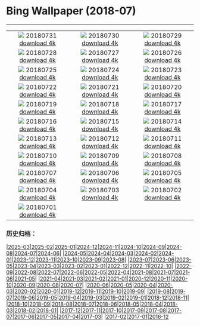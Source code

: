 # Bing Wallpaper (2018-07)
**************
| | | |
|:-:|:-:|:-:|
| ![](https://www.bing.com/az/hprichbg/rb/ParkRangerIsmael_EN-US8783805449_1920x1080.jpg) 20180731 [download 4k](https://www.bing.com/az/hprichbg/rb/ParkRangerIsmael_EN-US8783805449_UHD.jpg) | ![](https://www.bing.com/az/hprichbg/rb/ChildrenPlaying_EN-US9664693753_1920x1080.jpg) 20180730 [download 4k](https://www.bing.com/az/hprichbg/rb/ChildrenPlaying_EN-US9664693753_UHD.jpg) | ![](https://www.bing.com/az/hprichbg/rb/T19Krishna_EN-US11510458805_1920x1080.jpg) 20180729 [download 4k](https://www.bing.com/az/hprichbg/rb/T19Krishna_EN-US11510458805_UHD.jpg) |
| ![](https://www.bing.com/az/hprichbg/rb/FairSeason_EN-US8821036782_1920x1080.jpg) 20180728 [download 4k](https://www.bing.com/az/hprichbg/rb/FairSeason_EN-US8821036782_UHD.jpg) | ![](https://www.bing.com/az/hprichbg/rb/SuperBlueBloodMoon_EN-US11881086623_1920x1080.jpg) 20180727 [download 4k](https://www.bing.com/az/hprichbg/rb/SuperBlueBloodMoon_EN-US11881086623_UHD.jpg) | ![](https://www.bing.com/az/hprichbg/rb/LetchworthSP_EN-US14482052774_1920x1080.jpg) 20180726 [download 4k](https://www.bing.com/az/hprichbg/rb/LetchworthSP_EN-US14482052774_UHD.jpg) |
| ![](https://www.bing.com/az/hprichbg/rb/HomerWatercolor_EN-US11392693224_1920x1080.jpg) 20180725 [download 4k](https://www.bing.com/az/hprichbg/rb/HomerWatercolor_EN-US11392693224_UHD.jpg) | ![](https://www.bing.com/az/hprichbg/rb/FlamingoCousins_EN-US13543498875_1920x1080.jpg) 20180724 [download 4k](https://www.bing.com/az/hprichbg/rb/FlamingoCousins_EN-US13543498875_UHD.jpg) | ![](https://www.bing.com/az/hprichbg/rb/MoriBuilding_EN-US5143587469_1920x1080.jpg) 20180723 [download 4k](https://www.bing.com/az/hprichbg/rb/MoriBuilding_EN-US5143587469_UHD.jpg) |
| ![](https://www.bing.com/az/hprichbg/rb/VaranasiCandles_EN-US12230572751_1920x1080.jpg) 20180722 [download 4k](https://www.bing.com/az/hprichbg/rb/VaranasiCandles_EN-US12230572751_UHD.jpg) | ![](https://www.bing.com/az/hprichbg/rb/CometMoth_EN-US9387578049_1920x1080.jpg) 20180721 [download 4k](https://www.bing.com/az/hprichbg/rb/CometMoth_EN-US9387578049_UHD.jpg) | ![](https://www.bing.com/az/hprichbg/rb/Apollo15Composite_EN-US10046867284_1920x1080.jpg) 20180720 [download 4k](https://www.bing.com/az/hprichbg/rb/Apollo15Composite_EN-US10046867284_UHD.jpg) |
| ![](https://www.bing.com/az/hprichbg/rb/ComicFans_EN-US10352835982_1920x1080.jpg) 20180719 [download 4k](https://www.bing.com/az/hprichbg/rb/ComicFans_EN-US10352835982_UHD.jpg) | ![](https://www.bing.com/az/hprichbg/rb/MandelaMonument_EN-US8903823453_1920x1080.jpg) 20180718 [download 4k](https://www.bing.com/az/hprichbg/rb/MandelaMonument_EN-US8903823453_UHD.jpg) | ![](https://www.bing.com/az/hprichbg/rb/StinkBugSmiley_EN-US7711508774_1920x1080.jpg) 20180717 [download 4k](https://www.bing.com/az/hprichbg/rb/StinkBugSmiley_EN-US7711508774_UHD.jpg) |
| ![](https://www.bing.com/az/hprichbg/rb/UrbanLight_EN-US6248743710_1920x1080.jpg) 20180716 [download 4k](https://www.bing.com/az/hprichbg/rb/UrbanLight_EN-US6248743710_UHD.jpg) | ![](https://www.bing.com/az/hprichbg/rb/SoccerStadium_EN-US11597501512_1920x1080.jpg) 20180715 [download 4k](https://www.bing.com/az/hprichbg/rb/SoccerStadium_EN-US11597501512_UHD.jpg) | ![](https://www.bing.com/az/hprichbg/rb/BlueShark_EN-US12265881842_1920x1080.jpg) 20180714 [download 4k](https://www.bing.com/az/hprichbg/rb/BlueShark_EN-US12265881842_UHD.jpg) |
| ![](https://www.bing.com/az/hprichbg/rb/PuffinWales_EN-US12757555133_1920x1080.jpg) 20180713 [download 4k](https://www.bing.com/az/hprichbg/rb/PuffinWales_EN-US12757555133_UHD.jpg) | ![](https://www.bing.com/az/hprichbg/rb/GordesLavender_EN-US10563684536_1920x1080.jpg) 20180712 [download 4k](https://www.bing.com/az/hprichbg/rb/GordesLavender_EN-US10563684536_UHD.jpg) | ![](https://www.bing.com/az/hprichbg/rb/BigBenChimed_EN-US9959774618_1920x1080.jpg) 20180711 [download 4k](https://www.bing.com/az/hprichbg/rb/BigBenChimed_EN-US9959774618_UHD.jpg) |
| ![](https://www.bing.com/az/hprichbg/rb/FremontPeak_EN-US8617183007_1920x1080.jpg) 20180710 [download 4k](https://www.bing.com/az/hprichbg/rb/FremontPeak_EN-US8617183007_UHD.jpg) | ![](https://www.bing.com/az/hprichbg/rb/Gauchos_EN-US9437338004_1920x1080.jpg) 20180709 [download 4k](https://www.bing.com/az/hprichbg/rb/Gauchos_EN-US9437338004_UHD.jpg) | ![](https://www.bing.com/az/hprichbg/rb/Flamenco_EN-US13472533209_1920x1080.jpg) 20180708 [download 4k](https://www.bing.com/az/hprichbg/rb/Flamenco_EN-US13472533209_UHD.jpg) |
| ![](https://www.bing.com/az/hprichbg/rb/Peloton_EN-US7472605035_1920x1080.jpg) 20180707 [download 4k](https://www.bing.com/az/hprichbg/rb/Peloton_EN-US7472605035_UHD.jpg) | ![](https://www.bing.com/az/hprichbg/rb/KissingPandas_EN-US8854909213_1920x1080.jpg) 20180706 [download 4k](https://www.bing.com/az/hprichbg/rb/KissingPandas_EN-US8854909213_UHD.jpg) | ![](https://www.bing.com/az/hprichbg/rb/Pygmy3Toed_EN-US11340370698_1920x1080.jpg) 20180705 [download 4k](https://www.bing.com/az/hprichbg/rb/Pygmy3Toed_EN-US11340370698_UHD.jpg) |
| ![](https://www.bing.com/az/hprichbg/rb/MNFireworks_EN-US9611301754_1920x1080.jpg) 20180704 [download 4k](https://www.bing.com/az/hprichbg/rb/MNFireworks_EN-US9611301754_UHD.jpg) | ![](https://www.bing.com/az/hprichbg/rb/GeorgeMeade_EN-US9381168835_1920x1080.jpg) 20180703 [download 4k](https://www.bing.com/az/hprichbg/rb/GeorgeMeade_EN-US9381168835_UHD.jpg) | ![](https://www.bing.com/az/hprichbg/rb/EtaAquarids_EN-US10944490288_1920x1080.jpg) 20180702 [download 4k](https://www.bing.com/az/hprichbg/rb/EtaAquarids_EN-US10944490288_UHD.jpg) |
| ![](https://www.bing.com/az/hprichbg/rb/SeattleGreatWheel_EN-US12789575669_1920x1080.jpg) 20180701 [download 4k](https://www.bing.com/az/hprichbg/rb/SeattleGreatWheel_EN-US12789575669_UHD.jpg) |  |  |

### 历史归档：

|[2025-03](/../2025-03/2025-03.md)|[2025-02](/../2025-02/2025-02.md)|[2025-01](/../2025-01/2025-01.md)|[2024-12](/../2024-12/2024-12.md)|[2024-11](/../2024-11/2024-11.md)|[2024-10](/../2024-10/2024-10.md)|[2024-09](/../2024-09/2024-09.md)|[2024-08](/../2024-08/2024-08.md)|[2024-07](/../2024-07/2024-07.md)|[2024-06](/../2024-06/2024-06.md)|
|[2024-05](/../2024-05/2024-05.md)|[2024-04](/../2024-04/2024-04.md)|[2024-03](/../2024-03/2024-03.md)|[2024-02](/../2024-02/2024-02.md)|[2024-01](/../2024-01/2024-01.md)|[2023-12](/../2023-12/2023-12.md)|[2023-11](/../2023-11/2023-11.md)|[2023-10](/../2023-10/2023-10.md)|[2023-09](/../2023-09/2023-09.md)|[2023-08](/../2023-08/2023-08.md)|
|[2023-07](/../2023-07/2023-07.md)|[2023-06](/../2023-06/2023-06.md)|[2023-05](/../2023-05/2023-05.md)|[2023-04](/../2023-04/2023-04.md)|[2023-03](/../2023-03/2023-03.md)|[2023-02](/../2023-02/2023-02.md)|[2023-01](/../2023-01/2023-01.md)|[2022-12](/../2022-12/2022-12.md)|[2022-11](/../2022-11/2022-11.md)|[2022-10](/../2022-10/2022-10.md)|
|[2022-09](/../2022-09/2022-09.md)|[2022-08](/../2022-08/2022-08.md)|[2022-07](/../2022-07/2022-07.md)|[2022-06](/../2022-06/2022-06.md)|[2022-05](/../2022-05/2022-05.md)|[2022-04](/../2022-04/2022-04.md)|[2021-08](/../2021-08/2021-08.md)|[2021-07](/../2021-07/2021-07.md)|[2021-06](/../2021-06/2021-06.md)|[2021-05](/../2021-05/2021-05.md)|
|[2021-04](/../2021-04/2021-04.md)|[2021-03](/../2021-03/2021-03.md)|[2021-02](/../2021-02/2021-02.md)|[2021-01](/../2021-01/2021-01.md)|[2020-12](/../2020-12/2020-12.md)|[2020-11](/../2020-11/2020-11.md)|[2020-10](/../2020-10/2020-10.md)|[2020-09](/../2020-09/2020-09.md)|[2020-08](/../2020-08/2020-08.md)|[2020-07](/../2020-07/2020-07.md)|
|[2020-06](/../2020-06/2020-06.md)|[2020-05](/../2020-05/2020-05.md)|[2020-04](/../2020-04/2020-04.md)|[2020-03](/../2020-03/2020-03.md)|[2020-02](/../2020-02/2020-02.md)|[2020-01](/../2020-01/2020-01.md)|[2019-12](/../2019-12/2019-12.md)|[2019-11](/../2019-11/2019-11.md)|[2019-10](/../2019-10/2019-10.md)|[2019-09](/../2019-09/2019-09.md)|
|[2019-08](/../2019-08/2019-08.md)|[2019-07](/../2019-07/2019-07.md)|[2019-06](/../2019-06/2019-06.md)|[2019-05](/../2019-05/2019-05.md)|[2019-04](/../2019-04/2019-04.md)|[2019-03](/../2019-03/2019-03.md)|[2019-02](/../2019-02/2019-02.md)|[2019-01](/../2019-01/2019-01.md)|[2018-12](/../2018-12/2018-12.md)|[2018-11](/../2018-11/2018-11.md)|
|[2018-10](/../2018-10/2018-10.md)|[2018-09](/../2018-09/2018-09.md)|[2018-08](/../2018-08/2018-08.md)|[2018-07](/2018-07.md)|[2018-06](/../2018-06/2018-06.md)|[2018-05](/../2018-05/2018-05.md)|[2018-04](/../2018-04/2018-04.md)|[2018-03](/../2018-03/2018-03.md)|[2018-02](/../2018-02/2018-02.md)|[2018-01](/../2018-01/2018-01.md)|
|[2017-12](/../2017-12/2017-12.md)|[2017-11](/../2017-11/2017-11.md)|[2017-10](/../2017-10/2017-10.md)|[2017-09](/../2017-09/2017-09.md)|[2017-08](/../2017-08/2017-08.md)|[2017-07](/../2017-07/2017-07.md)|[2017-06](/../2017-06/2017-06.md)|[2017-05](/../2017-05/2017-05.md)|[2017-04](/../2017-04/2017-04.md)|[2017-03](/../2017-03/2017-03.md)|
|[2017-02](/../2017-02/2017-02.md)|[2017-01](/../2017-01/2017-01.md)|[2016-12](/../2016-12/2016-12.md)
